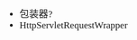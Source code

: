 <span  style="font-family: Simsun,serif; font-size: 17px; ">

- 包装器?
- HttpServletRequestWrapper

</span>
